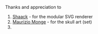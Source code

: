 Thanks and appreciation to

1. [Shaack](https://github.com/shaack/cm-chessboard) - for the modular SVG renderer
2. [Maurizio Monge](https://github.com/maurimo/chess-art) - for the skull art (set)
3. 

